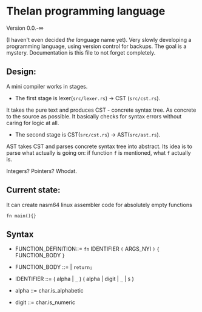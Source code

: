 # Thelan programming language 

Version 0.0.-∞

(I haven't even decided *the lan*guage name yet).
Very slowly developing a programming language, using version control for backups.
The goal is a mystery. Documentation is this file to not forget completely.

## Design:

A mini compiler works in stages. 

* The first stage is lexer(`src/lexer.rs`) -> CST (`src/cst.rs`).

It takes the pure text and produces CST - concrete syntax tree. As concrete to the source as possible.
It basically checks for syntax errors without caring for logic at all.

* The second stage is CST(`src/cst.rs`) -> AST(`src/ast.rs`).

AST takes CST and parses concrete syntax tree into abstract. Its idea is to parse what actually is going on: if function `f` is mentioned, what `f` actually is.

Integers? Pointers? Whodat.

## Current state:

It can create nasm64 linux assembler code for absolutely empty functions

`fn main(){}`

## Syntax

* FUNCTION_DEFINITION::= `fn` IDENTIFIER `(` ARGS_NYI `)` `{` FUNCTION_BODY `}`

* FUNCTION_BODY ::= | `return;`

* IDENTIFIER ::=  ( alpha | `_` ) ( alpha | digit | `_` | `$` )

* alpha ::= char.is_alphabetic

* digit ::= char.is_numeric

